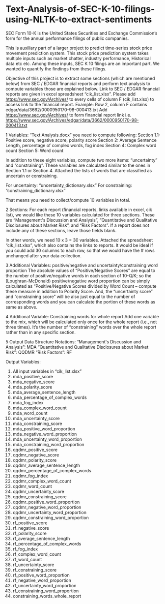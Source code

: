 # Text-Analysis-of-SEC-K-10-filings-using-NLTK-to-extract-sentiments
SEC Form 10-K is the United States Securities and Exchange Commission’s form for the annual performance filings of public companies.

This is auxiliary part of a larger project to predict time-series stock price movement prediction system.
This stock price prediction system takes multiple inputs such as market chatter, industry performance, Historical data etc etc.
Among these inputs, SEC K 10 filings are an important part.
We wanted to quantify the findings from these filings.


Objective of this project is to extract some sections (which are mentioned below) from SEC / EDGAR financial reports and perform text analysis to compute variables those are explained below. Link to SEC / EDGAR financial reports are given in excel spreadsheet “cik_list.xlsx”. 
Please add https://www.sec.gov/Archives/ to every cells of column F (cik_list.xlsx) to access link to the financial report. 
Example: Row 2, column F contains edgar/data/3662/0000950170-98-000413.txt
Add https://www.sec.gov/Archives/ to form financial report link i.e. 
https://www.sec.gov/Archives/edgar/data/3662/0000950170-98-000413.txt 

1	Variables:
“Text Analysis.docx” you need to compute following: 
Section 1.1: Positive score, negative score, polarity score
Section 2: Average Sentence Length, percentage of complex words, fog index
Section 4: Complex word count
Section 5: Word count
 
In addition to these eight variables, compute two more items: “uncertainty” and “constraining”. These variables are calculated similar to the ones in Section 1.1 or Section 4. Attached the lists of words that are classified as uncertain or constraining.

For uncertainty: “uncertainty_dictionary.xlsx”
For constraining: “constraining_dictionary.xlsx”
 
That means you need to collect/compute 10 variables in total.

2	Sections:
For each report (financial reports, links available in excel, cik list), we would like these 10 variables calculated for three sections. These are 
“Management's Discussion and Analysis”, 
“Quantitative and Qualitative Disclosures about Market Risk”, and 
“Risk Factors”. 
If a report does not include any of these sections, leave those fields blank.

In other words, we need 10 x 3 = 30 variables.
Attached the spreadsheet “cik_list.xlsx”, which also contains the links to reports. It would be ideal if you could add 30 columns to each row, so that we would have the # rows unchanged after your data collection.

3	Additional Variables: positive/negative and uncertainty/constraining word proportion 
The absolute values of “Positive/Negative Scores” are equal to the number of positive/negative words in each section of 10-Q/K; so the (Loughran-McDonald) positive/negative word proportion can be simply calculated as “Positive/Negative Scores divided by Word Count – compute these measure in addition to Polarity Score.  And, the “uncertainty score” and “constraining score” will be also just equal to the number of corresponding words and you can calculate the portion of these words as same as above.  
 
4	Additional Variable: Constraining words for whole report
Add one variable to the mix, which will be calculated only once for the whole report (i.e., not three times). It’s the number of “constraining” words over the whole report rather than in any specific section.

5	Output Data Structure
Notations: 
“Management's Discussion and Analysis”: MDA
“Quantitative and Qualitative Disclosures about Market Risk”: QQDMR
“Risk Factors”: RF

Output Variables: 
1.	All input variables in “cik_list.xlsx”
2.	mda_positive_score
3.	mda_negative_score
4.	mda_polarity_score
5.	mda_average_sentence_length
6.	mda_percentage_of_complex_words
7.	mda_fog_index
8.	mda_complex_word_count
9.	mda_word_count
10.	mda_uncertainty_score
11.	mda_constraining_score
12.	mda_positive_word_proportion
13.	mda_negative_word_proportion
14.	mda_uncertainty_word_proportion
15.	mda_constraining_word_proportion
16.	qqdmr_positive_score
17.	qqdmr_negative_score
18.	qqdmr_polarity_score
19.	qqdmr_average_sentence_length
20.	qqdmr_percentage_of_complex_words
21.	qqdmr_fog_index
22.	qqdmr_complex_word_count
23.	qqdmr_word_count
24.	qqdmr_uncertainty_score
25.	qqdmr_constraining_score
26.	qqdmr_positive_word_proportion
27.	qqdmr_negative_word_proportion
28.	qqdmr_uncertainty_word_proportion
29.	qqdmr_constraining_word_proportion
30.	rf_positive_score
31.	rf_negative_score
32.	rf_polarity_score
33.	rf_average_sentence_length
34.	rf_percentage_of_complex_words
35.	rf_fog_index
36.	rf_complex_word_count
37.	rf_word_count
38.	rf_uncertainty_score
39.	rf_constraining_score
40.	rf_positive_word_proportion
41.	rf_negative_word_proportion
42.	rf_uncertainty_word_proportion
43.	rf_constraining_word_proportion
44.	constraining_words_whole_report
